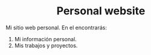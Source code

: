 <h1 align="center">Personal website</h1>
<p>Mi sitio web personal. En el encontrarás:

1. Mi información personal.
2. Mis trabajos y proyectos.

</p>
